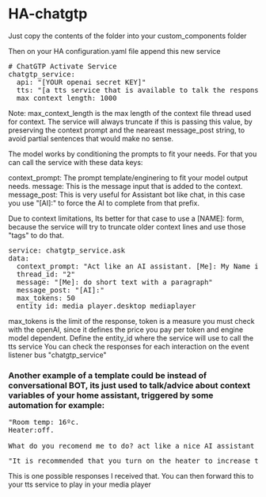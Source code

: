 # HA-chatgtp

Just copy the contents of the folder into your custom_components folder

Then on your HA configuration.yaml file append this new service



<pre>
# ChatGTP Activate Service
chatgtp_service:
  api: "[YOUR openai secret KEY]"
  tts: "[a tts service that is available to talk the responses]" 
  max_context_length: 1000
</pre>

Note: max_context_length is the max length of the context file thread used for context. The service will always truncate if this is passing this value, by preserving the context prompt and the neareast message_post string, to avoid partial sentences that would make no sense.

The model works by conditioning the prompts to fit your needs. For that you can call the service with these data keys:

context_prompt: The prompt template/enginering to fit your model output needs.
message: This is the message input that is added to the context.
message_post: This is very useful for Assistant bot like chat, in this case you use "[AI]:" to force the AI to complete from that  prefix.

Due to context limitations, Its better for that case to use a [NAME]: form, because the service will try to truncate older context lines and use those "tags" to do that.

<pre>
service: chatgtp_service.ask
data:
  context_prompt: "Act like an AI assistant. [Me]: My Name is Mike. and You? [AI]: My name is Tau!"
  thread_id: "2"
  message: "[Me]: do short text with a paragraph"
  message_post: "[AI]:"
  max_tokens: 50
  entity_id: media_player.desktop_mediaplayer
</pre>

max_tokens is the limit of the response, token is a measure you must check with the openAI, since it defines the price you pay per token and engine model dependent.
Define the entity_id where the service will use to call the tts service
You can check the responses for each interaction on the event listener bus "chatgtp_service"


### Another example of a template could be instead of conversational BOT, its just used to talk/advice about context variables of your home assistant, triggered by some automation for example:

<pre>"Room temp: 16ºc.
Heater:off.

What do you recomend me to do? act like a nice AI assistant advisor and  reply with no longer sentences!"
</pre>

<pre>"It is recommended that you turn on the heater to increase the room temperature. Additionally, you may want to consider wearing warmer clothing or using a blanket to stay warm."</pre>

This is one possible responses I received that. You can then forward this to your tts service to play in your media player


